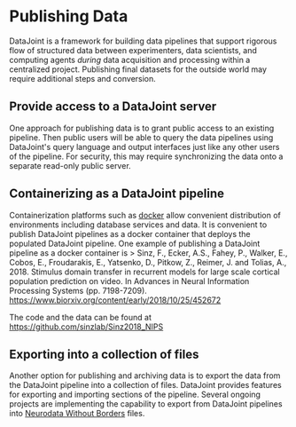 # Publishing Data

DataJoint is a framework for building data pipelines that support
rigorous flow of structured data between experimenters, data scientists,
and computing agents *during* data acquisition and processing within a
centralized project. Publishing final datasets for the outside world may
require additional steps and conversion.

## Provide access to a DataJoint server

One approach for publishing data is to grant public access to an
existing pipeline. Then public users will be able to query the data
pipelines using DataJoint's query language and output interfaces just
like any other users of the pipeline. For security, this may require
synchronizing the data onto a separate read-only public server.

## Containerizing as a DataJoint pipeline

Containerization platforms such as [docker](https://www.docker.com/)
allow convenient distribution of environments including database
services and data. It is convenient to publish DataJoint pipelines as a
docker container that deploys the populated DataJoint pipeline. One
example of publishing a DataJoint pipeline as a docker container is \>
Sinz, F., Ecker, A.S., Fahey, P., Walker, E., Cobos, E., Froudarakis,
E., Yatsenko, D., Pitkow, Z., Reimer, J. and Tolias, A., 2018. Stimulus
domain transfer in recurrent models for large scale cortical population
prediction on video. In Advances in Neural Information Processing
Systems (pp. 7198-7209).
<https://www.biorxiv.org/content/early/2018/10/25/452672>

The code and the data can be found at
<https://github.com/sinzlab/Sinz2018_NIPS>

## Exporting into a collection of files

Another option for publishing and archiving data is to export the data
from the DataJoint pipeline into a collection of files. DataJoint
provides features for exporting and importing sections of the pipeline.
Several ongoing projects are implementing the capability to export from
DataJoint pipelines into [Neurodata Without
Borders](https://neurodatawithoutborders.github.io/) files.
